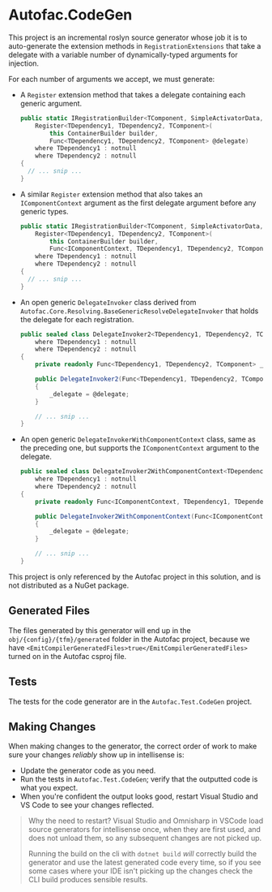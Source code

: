 ﻿# Autofac.CodeGen

This project is an incremental roslyn source generator whose job it is to auto-generate the extension methods in
`RegistrationExtensions` that take a delegate with a variable number of dynamically-typed arguments for injection.

For each number of arguments we accept, we must generate:

- A `Register` extension method that takes a delegate containing each generic argument.

  ```csharp
  public static IRegistrationBuilder<TComponent, SimpleActivatorData, SingleRegistrationStyle>
      Register<TDependency1, TDependency2, TComponent>(
          this ContainerBuilder builder,
          Func<TDependency1, TDependency2, TComponent> @delegate)
      where TDependency1 : notnull
      where TDependency2 : notnull
  {
    // ... snip ...
  }

  ```

- A similar `Register` extension method that also takes an `IComponentContext` argument as the first delegate argument before any generic types.

  ```csharp
  public static IRegistrationBuilder<TComponent, SimpleActivatorData, SingleRegistrationStyle>
      Register<TDependency1, TDependency2, TComponent>(
          this ContainerBuilder builder,
          Func<IComponentContext, TDependency1, TDependency2, TComponent> @delegate)
      where TDependency1 : notnull
      where TDependency2 : notnull
  {
    // ... snip ...
  }
  ```

- An open generic `DelegateInvoker` class derived from `Autofac.Core.Resolving.BaseGenericResolveDelegateInvoker` that holds the delegate for each registration.

  ```csharp
  public sealed class DelegateInvoker2<TDependency1, TDependency2, TComponent> : BaseGenericResolveDelegateInvoker
      where TDependency1 : notnull
      where TDependency2 : notnull
  {
      private readonly Func<TDependency1, TDependency2, TComponent> _delegate;

      public DelegateInvoker2(Func<TDependency1, TDependency2, TComponent> @delegate)
      {
          _delegate = @delegate;
      }

      // ... snip ...
  }
  ```

- An open generic `DelegateInvokerWithComponentContext` class, same as the preceding one, but supports the `IComponentContext` argument to the delegate.

  ```csharp
  public sealed class DelegateInvoker2WithComponentContext<TDependency1, TDependency2, TComponent> : BaseGenericResolveDelegateInvoker
      where TDependency1 : notnull
      where TDependency2 : notnull
  {
      private readonly Func<IComponentContext, TDependency1, TDependency2, TComponent> _delegate;

      public DelegateInvoker2WithComponentContext(Func<IComponentContext, TDependency1, TDependency2, TComponent> @delegate)
      {
          _delegate = @delegate;
      }

      // ... snip ...
  }
  ```

This project is only referenced by the Autofac project in this solution, and is not distributed as a NuGet package.

## Generated Files

The files generated by this generator will end up in the `obj/{config}/{tfm}/generated` folder in the Autofac project, because we have `<EmitCompilerGeneratedFiles>true</EmitCompilerGeneratedFiles>` turned on in the Autofac csproj file.

## Tests

The tests for the code generator are in the `Autofac.Test.CodeGen` project.

## Making Changes

When making changes to the generator, the correct order of work to make sure your changes *reliably* show up in intellisense is:

- Update the generator code as you need.
- Run the tests in `Autofac.Test.CodeGen`; verify that the outputted code is what you expect.
- When you're confident the output looks good, restart Visual Studio and VS Code to see your changes reflected.

> Why the need to restart? Visual Studio and Omnisharp in VSCode load source generators for intellisense once, when they are first used, and does not unload them, so any subsequent changes are not picked up.
>
> Running the build on the cli with `dotnet build` *will* correctly build the generator and use the latest generated code every time, so if you see some cases where your IDE isn't picking up the changes check the CLI build produces sensible results.
